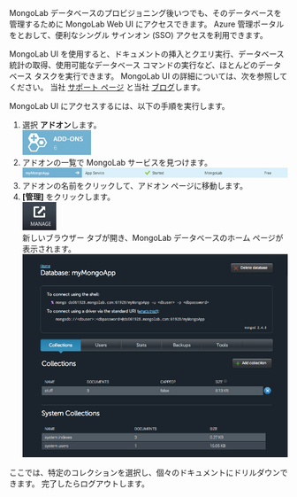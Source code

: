 MongoLab データベースのプロビジョニング後いつでも、そのデータベースを管理するために MongoLab Web UI にアクセスできます。 Azure 管理ポータルをとおして、便利なシングル サインオン (SSO) アクセスを利用できます。

MongoLab UI を使用すると、ドキュメントの挿入とクエリ実行、データベース統計の取得、使用可能なデータベース コマンドの実行など、ほとんどのデータベース タスクを実行できます。 MongoLab UI の詳細については、次を参照してください。 当社 [サポート ページ](http://support.mongolab.com) と当社 [ブログ](http://blog.mongolab.com)します。

MongoLab UI にアクセスするには、以下の手順を実行します。

1. 選択 **アドオン**します。  
![AddonsButton][button-addons]
1. アドオンの一覧で MongoLab サービスを見つけます。  
![MongolabEntry][entry-mongolabaddon]
1. アドオンの名前をクリックして、アドオン ページに移動します。
1. **[管理]** をクリックします。  
![ManageButton][button-manage]  
新しいブラウザー タブが開き、MongoLab データベースのホーム ページが表示されます。  
![DbHome][screen-dblanding]

ここでは、特定のコレクションを選択し、個々のドキュメントにドリルダウンできます。 完了したらログアウトします。


[entry-mongolabaddon]: ./media/howto-access-mongolab-ui/entry-mongolabaddon.png 
[button-manage]: ./media/howto-access-mongolab-ui/button-manage.png 
[button-addons]: ./media/howto-access-mongolab-ui/button-addons.png 
[screen-dblanding]: ./media/howto-access-mongolab-ui/screen-mongolab_dblanding.png 

